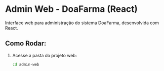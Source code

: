 # Admin Web - DoaFarma (React)

Interface web para administração do sistema DoaFarma, desenvolvida com React.

## **Como Rodar**:
1. Acesse a pasta do projeto web:
   ```bash
   cd admin-web
